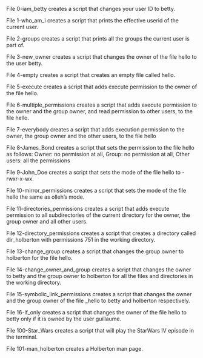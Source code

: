 

File 0-iam_betty creates a script that changes your user ID to betty.

File 1-who_am_i creates a script that prints the effective userid of the current user.

File 2-groups creates a script that prints all the groups the current user is part of.

File 3-new_owner creates a script that changes the owner of the file hello to the user betty.

File 4-empty creates a script that creates an empty file called hello.

File 5-execute creates a script that adds execute permission to the owner of the file hello.

File 6-multiple_permissions creates a script that adds execute permission to the owner and the group owner, and read permission to other users, to the file hello.

File 7-everybody creates a script that adds execution permission to the owner, the group owner and the other users, to the file hello

File 8-James_Bond creates a script that sets the permission to the file hello as follows: Owner: no permission at all, Group: no permission at all, Other users: all the permissions

File 9-John_Doe creates a script that sets the mode of the file hello to -rwxr-x-wx.

File 10-mirror_permissions creates a script that sets the mode of the file hello the same as olleh’s mode.

File 11-directories_permissions creates a script that adds execute permission to all subdirectories of the current directory for the owner, the group owner and all other users.

File 12-directory_permissions creates a script that creates a directory called dir_holberton with permissions 751 in the working directory.

File 13-change_group creates a script that changes the group owner to holberton for the file hello.

File 14-change_owner_and_group creates a script that changes the owner to betty and the group owner to holberton for all the files and directories in the working directory.

File 15-symbolic_link_permissions creates a script that changes the owner and the group owner of the file _hello to betty and holberton respectively.

File 16-if_only creates a script that changes the owner of the file hello to betty only if it is owned by the user guillaume.

File 100-Star_Wars creates a script that will play the StarWars IV episode in the terminal.

File 101-man_holberton creates a Holberton man page.

